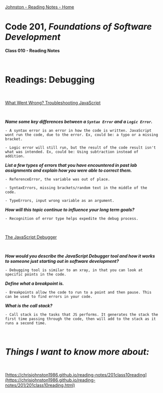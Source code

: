 [Johnston - Reading Notes - Home](https://chrisjohnston1986.github.io/reading-notes/)

# Code 201, _Foundations of Software Development_
**Class 010 - Reading Notes**

&nbsp;
&nbsp;

# Readings:  Debugging

&nbsp;
&nbsp;

[What Went Wrong? Troubleshooting JavaScript](https://developer.mozilla.org/en-US/docs/Learn/JavaScript/First_steps/What_went_wrong)

&nbsp;
&nbsp;

_**Name some key differences between a `Syntax Error` and a `Logic Error`.**_

    - A syntax error is an error in how the code is written. JavaScript wont run the code, due to the error. Ex, could be: a typo or a missing bracket.
    
    - Logic error will still run, but the result of the code result isn't what was intended. Ex, could be: Using subtraction instead of addition.  

_**List a few types of errors that you have encountered in past lab assignments and explain how you were able to correct them.**_

    - ReferenceError, the variable was out of place. 

    - SyntaxErrors, missing brackets/random text in the middle of the code.

    - TypeErrors, input wrong variable as an argument. 

_**How will this topic continue to influence your long term goals?**_

    - Recognition of error type helps expedite the debug process. 

&nbsp;
&nbsp;

[The JavaScript Debugger](https://developer.mozilla.org/en-US/docs/Learn/Common_questions/What_are_browser_developer_tools#the_javascript_debugger)

&nbsp;
&nbsp;

_**How would you describe the JavaScript Debugger tool and how it works to someone just starting out in software development?**_

    - Debugging tool is similar to an xray, in that you can look at specific points in the code. 

_**Define what a breakpoint is.**_

    - Breakpoints allow the code to run to a point and then pause. This can be used to find errors in your code.  

_**What is the call stack?**_

    - Call stack is the tasks that JS performs. It generates the stack the first time passing through the code, then will add to the stack as it runs a second time. 

&nbsp;
&nbsp;

# _Things I want to know more about:_

&nbsp;
&nbsp;

[https://chrisjohnston1986.github.io/reading-notes/201class10reading](https://chrisjohnston1986.github.io/reading-notes/201/201class10reading.html)
